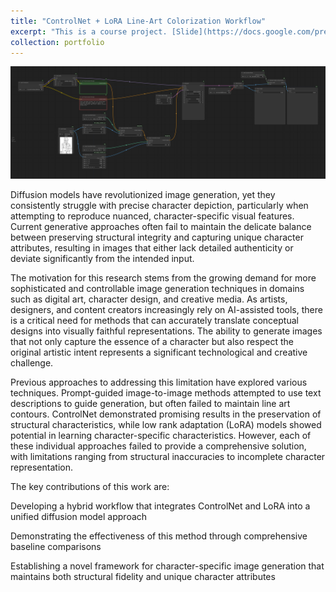 ```yaml
---
title: "ControlNet + LoRA Line-Art Colorization Workflow"
excerpt: "This is a course project. [Slide](https://docs.google.com/presentation/d/1--OoNGXd8Wfc12vTyD4rxgOoaCXto4GL/edit?usp=sharing&ouid=110097611116200166954&rtpof=true&sd=true) & [Paper](https://drive.google.com/file/d/1jjJ6YeQM4jzgP4o8op2zyBr9xubnGool/view?usp=sharing)<br/><img src='/images/workflow.png'>"
collection: portfolio
---
```


<img src='/images/workflow.png'>

Diffusion models have revolutionized image generation, yet they consistently struggle with precise character depiction, particularly when attempting to reproduce nuanced, character-specific visual features. Current generative approaches often fail to maintain the delicate balance between preserving structural integrity and capturing unique character attributes, resulting in images that either lack detailed authenticity or deviate significantly from the intended input.

The motivation for this research stems from the growing demand for more sophisticated and controllable image generation techniques in domains such as digital art, character design, and creative media. As artists, designers, and content creators increasingly rely on AI-assisted tools, there is a critical need for methods that can accurately translate conceptual designs into visually faithful representations. The ability to generate images that not only capture the essence of a character but also respect the original artistic intent represents a significant technological and creative challenge.

Previous approaches to addressing this limitation have explored various techniques. Prompt-guided image-to-image methods attempted to use text descriptions to guide generation, but often failed to maintain line art contours. ControlNet demonstrated promising results in the preservation of structural characteristics, while low rank adaptation (LoRA) models showed potential in learning character-specific characteristics. However, each of these individual approaches failed to provide a comprehensive solution, with limitations ranging from structural inaccuracies to incomplete character representation.

The key contributions of this work are:

Developing a hybrid workflow that integrates ControlNet and LoRA into a unified diffusion model approach

Demonstrating the effectiveness of this method through comprehensive baseline comparisons

Establishing a novel framework for character-specific image generation that maintains both structural fidelity and unique character attributes
